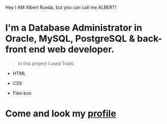 Hey I AM Albert Rueda, but you can call me ALBERT!
# I'm a Database Administrator in Oracle, MySQL, PostgreSQL & back-front end web developer.
 
> In this project I used Tools:

* HTML

* CSS

* Flex-box

# Come and look my [profile](www.linkedin.com/in/alberto-g-rueda) 
